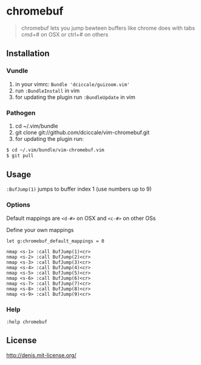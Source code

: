 # chromebuf

> chromebuf lets you jump bewteen buffers like chrome does with tabs cmd+# on OSX or ctrl+# on others

## Installation

### Vundle
1. in your vimrc: `Bundle 'dciccale/guizoom.vim'`
2. run `:BundleInstall` in vim
3. for updating the plugin run `:BundleUpdate` in vim

### Pathogen
1. cd ~/.vim/bundle
2. git clone git://github.com/dciccale/vim-chromebuf.git
3. for updating the plugin run:

```bash
$ cd ~/.vim/bundle/vim-chromebuf.vim
$ git pull
```

## Usage

`:BufJump(1)` jumps to buffer index 1 (use numbers up to 9)

### Options

Default mappings are `<d-#>` on OSX and `<c-#>` on other OSs

Define your own mappings

```vim
let g:chromebuf_default_mappings = 0

nmap <s-1> :call BufJump(1)<cr>
nmap <s-2> :call BufJump(2)<cr>
nmap <s-3> :call BufJump(3)<cr>
nmap <s-4> :call BufJump(4)<cr>
nmap <s-5> :call BufJump(5)<cr>
nmap <s-6> :call BufJump(6)<cr>
nmap <s-7> :call BufJump(7)<cr>
nmap <s-8> :call BufJump(8)<cr>
nmap <s-9> :call BufJump(9)<cr>
```

### Help

`:help chromebuf`

## License
http://denis.mit-license.org/
